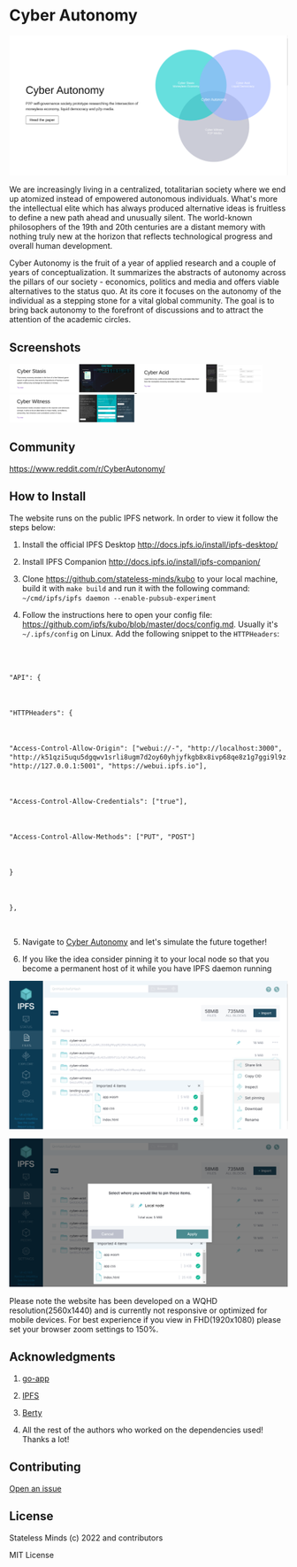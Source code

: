 
  

  

# Cyber Autonomy

  

  

  

![Logo](./assets/logo.png)

  


We are increasingly living in a centralized, totalitarian society where we end up atomized instead of empowered autonomous individuals. What's more the intellectual elite which has always produced alternative ideas is fruitless to define a new path ahead and unusually silent. The world-known philosophers of the 19th and 20th centuries are a distant memory with nothing truly new at the horizon that reflects technological progress and overall human development.

Cyber Autonomy is the fruit of a year of applied research and a couple of years of conceptualization. It summarizes the abstracts of autonomy across the pillars of our society -  economics, politics and media and offers viable alternatives to the status quo. At its core it focuses on the autonomy of the individual as a stepping stone for a vital global community. The goal is to bring back autonomy to the forefront of discussions and to attract the attention of the academic circles.

  

  

## Screenshots

  

  

  

<a  display="inline"  href="./assets/cyber-stasis.png?raw=true">

  

  

<img  src="./assets/cyber-stasis.png"  width="45%"  alt="Screenshot of Cyber Stasis"  title="Screenshot of Cyber Stasis">

  

  

</a>

  

  

  

<a  display="inline"  href="./assets/cyber-acid.png?raw=true">

  

  

<img  src="./assets/cyber-acid.png"  width="45%"  alt="Screenshot of Cyber Acid"  title="Screenshot of Cyber Acid">

  

  

</a>

  

  

  

<a  display="inline"  href="./assets/cyber-witness.png?raw=true">

  

  

<img  src="./assets/cyber-witness.png"  width="45%"  alt="Screenshot of Cyber Witness"  title="Screenshot of Cyber Witness">

  

  

</a>



  

## Community

  

  

https://www.reddit.com/r/CyberAutonomy/

  

  

## How to Install

  

  

  

The website runs on the public IPFS network. In order to view it follow the steps below:

  

  

  

1. Install the official IPFS Desktop http://docs.ipfs.io/install/ipfs-desktop/

  

  

2. Install IPFS Companion http://docs.ipfs.io/install/ipfs-companion/

  

  

3. Clone https://github.com/stateless-minds/kubo to your local machine, build it with `make build` and run it with the following command: `~/cmd/ipfs/ipfs daemon --enable-pubsub-experiment`

  
4. Follow the instructions here to open your config file: https://github.com/ipfs/kubo/blob/master/docs/config.md. Usually it's `~/.ipfs/config` on Linux. Add the following snippet to the `HTTPHeaders`:

  

```{

  

"API": {

  

"HTTPHeaders": {

  

"Access-Control-Allow-Origin": ["webui://-", "http://localhost:3000", "http://k51qzi5uqu5dgqwv1srli8ugm7d2oy60yhjyfkgb8x8ivp68qe8z1g7ggi9l9z.ipns.localhost:8080", "http://127.0.0.1:5001", "https://webui.ipfs.io"],

  

"Access-Control-Allow-Credentials": ["true"],

  

"Access-Control-Allow-Methods": ["PUT", "POST"]

  

}

  

},

  

```

5. Navigate to <a  href="https://ipfs.io/ipns/k51qzi5uqu5dgqwv1srli8ugm7d2oy60yhjyfkgb8x8ivp68qe8z1g7ggi9l9z">Cyber Autonomy</a> and let's simulate the future together!
  

6. If you like the idea consider pinning it to your local node so that you become a permanent host of it while you have IPFS daemon running

  

  

![SetPinning](./assets/pin.png)

  

  

![PinToLocalNode](./assets/pin-to-local-node.png)

  

  

  

Please note the website has been developed on a WQHD resolution(2560x1440) and is currently not responsive or optimized for mobile devices. For best experience if you view in FHD(1920x1080) please set your browser zoom settings to 150%.

## Acknowledgments

  

  

  

1.  <a  href="https://go-app.dev/">go-app</a>

  

  

2.  <a  href="https://ipfs.io/">IPFS</a>

  

  

3.  <a  href="https://berty.tech/">Berty</a>

  

  

4. All the rest of the authors who worked on the dependencies used! Thanks a lot!

  

  

  

## Contributing

  

  

  

<a  href="https://github.com/stateless-minds/cyber-autonomy/issues">Open an issue</a>

  

  

  

## License

  

  

  

Stateless Minds (c) 2022 and contributors

  

  

  

MIT License
